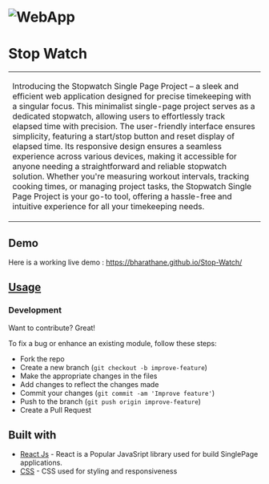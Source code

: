 # ![WebApp](https://res.cloudinary.com/dr2jqbir9/image/upload/v1709186611/Stop-Watch_hlnllj.png)
# Stop Watch
<table>
<tr>
<td>

Introducing the Stopwatch Single Page Project – a sleek and efficient web application designed for precise timekeeping with a singular focus. This minimalist single-page project serves as a dedicated stopwatch, allowing users to effortlessly track elapsed time with precision. The user-friendly interface ensures simplicity, featuring a start/stop button and reset display of elapsed time. Its responsive design ensures a seamless experience across various devices, making it accessible for anyone needing a straightforward and reliable stopwatch solution. Whether you're measuring workout intervals, tracking cooking times, or managing project tasks, the Stopwatch Single Page Project is your go-to tool, offering a hassle-free and intuitive experience for all your timekeeping needs.
</td>
</tr>
</table>


## Demo
Here is a working live demo :  https://bharathane.github.io/Stop-Watch/


## [Usage](https://bharathane.github.io/Stop-Watch/) 

### Development
Want to contribute? Great!

To fix a bug or enhance an existing module, follow these steps:

- Fork the repo
- Create a new branch (`git checkout -b improve-feature`)
- Make the appropriate changes in the files
- Add changes to reflect the changes made
- Commit your changes (`git commit -am 'Improve feature'`)
- Push to the branch (`git push origin improve-feature`)
- Create a Pull Request 

## Built with 

- [React Js](https://www.w3schools.com/REACT/DEFAULT.ASP) - React is a Popular JavaSript library used for build SinglePage applications.
- [CSS](https://www.w3schools.com/css/) - CSS used for styling and responsiveness

